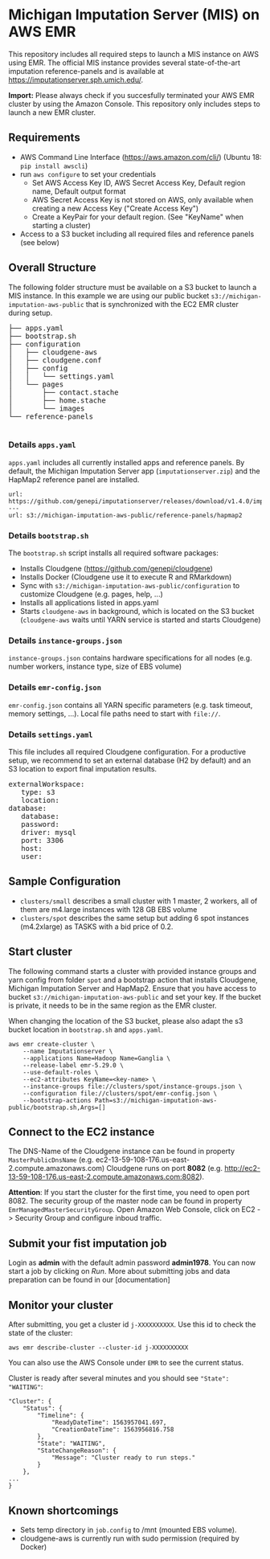 # Michigan Imputation Server (MIS) on AWS EMR

This repository includes all required steps to launch a MIS instance on AWS using EMR. 
The official MIS instance provides several state-of-the-art imputation reference-panels and is available at https://imputationserver.sph.umich.edu/.

**Import:** Please always check if you succesfully terminated your AWS EMR cluster by using the Amazon Console. This repository only includes steps to launch a new EMR cluster.

## Requirements
- AWS Command Line Interface (https://aws.amazon.com/cli/) (Ubuntu 18: `pip install awscli`)
- run `aws configure` to set your credentials
  - Set AWS Access Key ID, AWS Secret Access Key, Default region name, Default output format
  - AWS Secret Access Key is not stored on AWS, only available when creating a new Access Key ("Create Access Key")
  - Create a KeyPair for your default region. (See "KeyName" when starting a cluster)
- Access to a S3 bucket including all required files and reference panels (see below)


## Overall Structure
The following folder structure must be available on a S3 bucket to launch a MIS instance. In this example we are using our public bucket `s3://michigan-imputation-aws-public` that is synchronized with the EC2 EMR cluster during setup.  

<pre>
├── apps.yaml
├── bootstrap.sh
├── configuration
│   ├── cloudgene-aws
│   ├── cloudgene.conf
│   ├── config
│   │   └── settings.yaml
│   └── pages
│       ├── contact.stache
│       ├── home.stache
│       └── images
└── reference-panels 

</pre>

### Details `apps.yaml`
``apps.yaml`` includes all currently installed apps and reference panels. By default, the Michigan Imputation Server app (`imputationserver.zip`) and the HapMap2 reference panel are installed. 

```
url: https://github.com/genepi/imputationserver/releases/download/v1.4.0/imputationserver.zip
---
url: s3://michigan-imputation-aws-public/reference-panels/hapmap2
```

### Details `bootstrap.sh`
The ``bootstrap.sh`` script installs all required software packages:

- Installs Cloudgene (https://github.com/genepi/cloudgene)
- Installs Docker (Cloudgene use it to execute R and RMarkdown)
- Sync with `s3://michigan-imputation-aws-public/configuration` to customize Cloudgene (e.g. pages, help, ...)
- Installs all applications listed in apps.yaml 
- Starts `cloudgene-aws` in background, which is located on the S3 bucket (`cloudgene-aws` waits until YARN service is started and starts Cloudgene)

### Details `instance-groups.json`
``instance-groups.json`` contains hardware specifications for all nodes (e.g. number workers, instance type, size of EBS volume)

### Details `emr-config.json`
``emr-config.json`` contains all YARN specific parameters (e.g. task timeout, memory settings, ...). Local file paths need to start with `file://`.

### Details `settings.yaml`
This file includes all required Cloudgene configuration. For a productive setup, we recommend to set an external database (H2 by default) and an S3 location to export final imputation results.

<pre>
externalWorkspace:
   type: s3
   location: <s3://s3-bucket>
database:
   database: <name>
   password: <password>
   driver: mysql
   port: 3306
   host: <host>
   user: <user>
</pre>

## Sample Configuration
- `clusters/small` describes a small cluster with 1 master, 2 workers, all of them are m4.large instances with 128 GB EBS volume
- `clusters/spot` describes the same setup but adding 6 spot instances (m4.2xlarge) as TASKS with a bid price of 0.2.
  
  
## Start cluster

The following command starts a cluster with provided instance groups and yarn config from folder `spot` and a bootstrap action that installs Cloudgene, Michigan Imputation Server and HapMap2. Ensure that you have access to bucket `s3://michigan-imputation-aws-public` and set your key. If the bucket is private, it needs to be in the same region as the EMR cluster.

When changing the location of the S3 bucket, please also adapt the s3 bucket location in `bootstrap.sh` and `apps.yaml`.  

```
aws emr create-cluster \
    --name Imputationserver \
    --applications Name=Hadoop Name=Ganglia \
    --release-label emr-5.29.0 \
    --use-default-roles \
    --ec2-attributes KeyName=<key-name> \
    --instance-groups file://clusters/spot/instance-groups.json \
    --configuration file://clusters/spot/emr-config.json \
    --bootstrap-actions Path=s3://michigan-imputation-aws-public/bootstrap.sh,Args=[]
```

## Connect to the EC2 instance

The DNS-Name of the Cloudgene instance can be found in property `MasterPublicDnsName` (e.g. ec2-13-59-108-176.us-east-2.compute.amazonaws.com) Cloudgene runs on port **8082** (e.g. http://ec2-13-59-108-176.us-east-2.compute.amazonaws.com:8082).

**Attention**: If you start the cluster for the first time, you need to open port 8082. The security group of the master node can be found in property `EmrManagedMasterSecurityGroup`. Open Amazon Web Console, click on EC2 -> Security Group and configure inboud traffic.

## Submit your fist imputation job

Login as **admin** with the default admin password **admin1978**. You can now start a job by clicking on *Run*. More about submitting jobs and data preparation can be found in our [documentation]


## Monitor your cluster

After submitting, you get a cluster id `j-XXXXXXXXXX`. Use this id to check the state of the cluster:

```
aws emr describe-cluster --cluster-id j-XXXXXXXXXX
```
You can also use the AWS Console under `EMR` to see the current status.

Cluster is ready after several minutes and you should see `"State": "WAITING"`:

```
"Cluster": {
    "Status": {
        "Timeline": {
            "ReadyDateTime": 1563957041.697,
            "CreationDateTime": 1563956816.758
        },
        "State": "WAITING",
        "StateChangeReason": {
            "Message": "Cluster ready to run steps."
        }
    },
...
}
```
## Known shortcomings
- Sets temp directory in `job.config` to /mnt (mounted EBS volume).
- cloudgene-aws is currently run with sudo permission (required by Docker)
